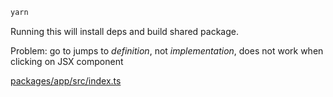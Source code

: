 ```bash
yarn
```

Running this will install deps and build shared package.

Problem: go to jumps to *definition*, not *implementation*, does not work when clicking on JSX component

[packages/app/src/index.ts](packages/app/src/index.ts)
